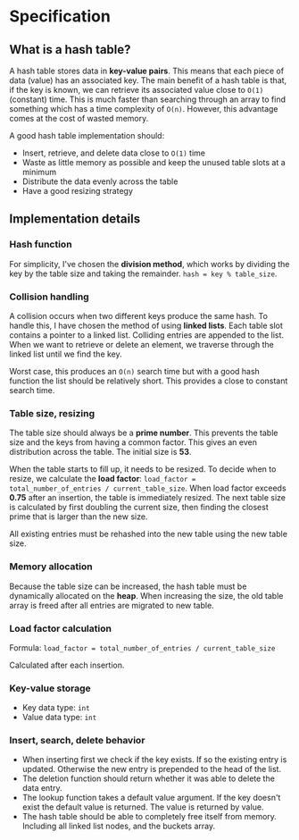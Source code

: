 # Specification

## What is a hash table?

A hash table stores data in **key-value pairs**. This means that each piece of data (value) has an associated key.
The main benefit of a hash table is that, if the key is known, we can retrieve its associated value close to `O(1)` (constant) time. 
This is much faster than searching through an array to find something which has a time complexity of `O(n)`.
However, this advantage comes at the cost of wasted memory.

A good hash table implementation should:
- Insert, retrieve, and delete data close to `O(1)` time
- Waste as little memory as possible and keep the unused table slots at a minimum
- Distribute the data evenly across the table
- Have a good resizing strategy

## Implementation details

### Hash function

For simplicity, I've chosen the **division method**, which works by dividing the key by the table size and taking the remainder.
`hash = key % table_size`.

### Collision handling

A collision occurs when two different keys produce the same hash. To handle this, I have chosen the method of using **linked lists**.
Each table slot contains a pointer to a linked list. Colliding entries are appended to the list. When we want to retrieve or delete an
element, we traverse through the linked list until we find the key.

Worst case, this produces an `O(n)` search time but with a good hash function the list should be relatively short. 
This provides a close to constant search time.

### Table size, resizing

The table size should always be a **prime number**. This prevents the table size and the keys from having a common factor.
This gives an even distribution across the table. The initial size is **53**.

When the table starts to fill up, it needs to be resized. To decide when to resize, we calculate the **load factor**:
`load_factor = total_number_of_entries / current_table_size`. 
When load factor exceeds **0.75** after an insertion, the table is immediately resized.
The next table size is calculated by first doubling the current size, then finding the closest prime that is larger than the new size.

All existing entries must be rehashed into the new table using the new table size.

### Memory allocation

Because the table size can be increased, the hash table must be dynamically allocated on the **heap**.
When increasing the size, the old table array is freed after all entries are migrated to new table.

### Load factor calculation

Formula: `load_factor = total_number_of_entries / current_table_size`

Calculated after each insertion.

### Key-value storage

- Key data type: `int`
- Value data type: `int`

### Insert, search, delete behavior

- When inserting first we check if the key exists. If so the existing entry is updated. Otherwise the new entry is prepended to the head of the list.
- The deletion function should return whether it was able to delete the data entry.
- The lookup function takes a default value argument. If the key doesn't exist the default value is returned. The value is returned by value.
- The hash table should be able to completely free itself from memory. Including all linked list nodes, and the buckets array.